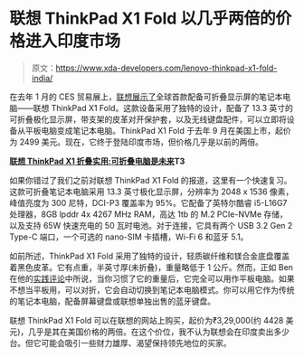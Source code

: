 # 联想 ThinkPad X1 Fold 以几乎两倍的价格进入印度市场

> 原文：<https://www.xda-developers.com/lenovo-thinkpad-x1-fold-india/>

在去年 1 月的 CES 贸易展上，[联想展示了](https://www.xda-developers.com/lenovos-foldable-thinkpad-x1-fold/)全球首款配备可折叠显示屏的笔记本电脑——联想 ThinkPad X1 Fold。这款设备采用了独特的设计，配备了 13.3 英寸的可折叠极化显示屏，带支架的皮革对开保护套，以及无线键盘配件，可以立即将设备从平板电脑变成笔记本电脑。ThinkPad X1 Fold 于去年 9 月在美国上市，起价为 2499 美元。现在，它终于登陆印度市场，但价格几乎是以前的两倍。

**[联想 ThinkPad X1 折叠实用:可折叠电脑是未来](https://www.xda-developers.com/lenovo-thinkpad-x1-fold-hands-on/)T3**

如果你错过了我们之前对联想 ThinkPad X1 Fold 的报道，这里有一个快速复习。这款可折叠笔记本电脑采用 13.3 英寸极化显示屏，分辨率为 2048 x 1536 像素，峰值亮度为 300 尼特，DCI-P3 覆盖率为 95%。它配备了英特尔酷睿 i5-L16G7 处理器，8GB lpddr 4x 4267 MHz RAM，高达 1tb 的 M.2 PCIe-NVMe 存储，以及支持 65W 快速充电的 50 瓦时电池。对于连接，它具有两个 USB 3.2 Gen 2 Type-C 端口，一个可选的 nano-SIM 卡插槽，Wi-Fi 6 和蓝牙 5.1。

如前所述，ThinkPad X1 Fold 采用了独特的设计，轻质碳纤维和镁合金底盘覆盖着黑色皮革。它有点重，半英寸厚(未折叠)，重量略低于 1 公斤。然而，正如 Ben 在他的[实践评论](https://www.xda-developers.com/lenovo-thinkpad-x1-fold-hands-on/)中所说，当你习惯了它的重量后，它完全可以用作平板电脑。如果不想当平板用，可以对折，它会自动切换到笔记本电脑模式。你可以用它作为传统的笔记本电脑，配备屏幕键盘或联想单独出售的蓝牙键盘。

联想 ThinkPad X1 Fold 可以在联想的网站上购买，起价为₹3,29,000(约 4428 美元)，几乎是其在美国价格的两倍。在这个价位，我不认为联想会在印度卖出多少台。但它可能会吸引一些财力雄厚、渴望保持领先地位的买家。